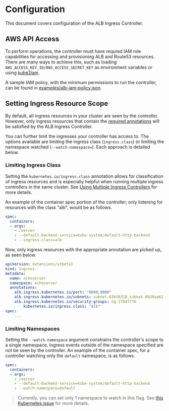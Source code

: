 # Configuration

This document covers configuration of the ALB Ingress Controller.

## AWS API Access

To perform operations, the controller must have requred IAM role capabilities for accessing and
provisioning ALB and Route53 resources. There are many ways to achieve this, such as loading `AWS_ACCESS_KEY_ID/AWS_ACCESS_SECRET_KEY` as environment variables or using [kube2iam](https://github.com/jtblin/kube2iam). 

A sample IAM policy, with the minimum permissions to run the controller, can be found in [examples/alb-iam-policy.json](../examples/iam-policy.json).  

## Setting Ingress Resource Scope

By default, all ingress resources in your cluster are seen by the controller. However, only ingress resources that contain the [required annotations](#annotations) will be satisfied by the ALB Ingress Controller. 

You can further limit the ingresses your controller has access to. The options available are limiting the ingress class  (`ingress.class`) or limiting the namespace watched (`--watch-namespace=`). Each approach is detailed below.

### Limiting Ingress Class

Setting the `kubernetes.io/ingress.class` annotation allows for classification of ingress resources and is especially helpful when running multiple ingress controllers in the same cluster. See [Using Multiple Ingress Controllers](https://github.com/nginxinc/kubernetes-ingress/tree/master/examples/multiple-ingress-controllers#using-multiple-ingress-controllers) for more details.

An example of the container spec portion of the controller, only listening for resources with the class "alb", would be as follows.

```yaml
spec:
  containers:
  - args:
    - /server
    - --default-backend-service=kube-system/default-http-backend
    - --ingress-class=alb
```

Now, only ingress resources with the appropriate annotation are picked up, as seen below.

```yaml
apiVersion: extensions/v1beta1                                                                 
kind: Ingress                                                                                  
metadata:                                                                                      
  name: echoserver                                                                             
  namespace: echoserver                                                                        
  annotations:                                                                                 
    alb.ingress.kubernetes.io/port: "8080,9000"                                                
    alb.ingress.kubernetes.io/subnets: subnet-63bf6318,subnet-0b20aa62                         
    alb.ingress.kubernetes.io/security-groups: sg-1f84f776                                     
		kubernetes.io/ingress.class: "alb"                                                         
spec:                                    
	...
```

### Limiting Namespaces

Setting the `--watch-namespace` argument constrains the controller's scope to a single namespace. Ingress events outside of the namespace specified are not be seen by the controller. An example of the container spec, for a controller watching only the `default` namespace, is as follows.

```yaml
spec:
  containers:
  - args:
    - /server
    - --default-backend-service=kube-system/default-http-backend
    - --watch-namespace=default
```

> Currently, you can set only 1 namespace to watch in this flag. See [this Kubernetes issue](https://github.com/kubernetes/contrib/issues/847) for more details.
